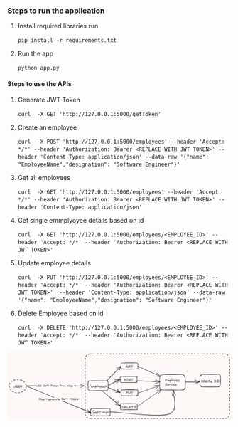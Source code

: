 ### Steps to run the application
1. Install required libraries 
    run

   `pip install -r requirements.txt`
3. Run the app 

   `python app.py`


#### Steps to use the APIs
1. Generate JWT Token 

    `curl  -X GET 'http://127.0.0.1:5000/getToken'`

2. Create an employee

    `curl  -X POST 'http://127.0.0.1:5000/employees' --header 'Accept: */*' --header 'Authorization: Bearer <REPLACE WITH JWT TOKEN>' --header 'Content-Type: application/json' --data-raw '{"name": "EmployeeName","designation": "Software Engineer"}'`

3. Get all employees 

    `curl  -X GET 'http://127.0.0.1:5000/employees' --header 'Accept: */*' --header 'Authorization: Bearer <REPLACE WITH JWT TOKEN>' --header 'Content-Type: application/json'`

4. Get single emmplyoyee details based on id
    
    `curl  -X GET 'http://127.0.0.1:5000/employees/<EMPLOYEE_ID>' --header 'Accept: */*' --header 'Authorization: Bearer <REPLACE WITH JWT TOKEN>'`

3. Update employee details

    `curl  -X PUT 'http://127.0.0.1:5000/employees/<EMPLOYEE_ID>' --header 'Accept: */*' --header 'Authorization: Bearer <REPLACE WITH JWT TOKEN>'  --header 'Content-Type: application/json' --data-raw '{"name": "EmployeeName","designation": "Software Engineer"}'`

4. Delete Employee based on id

    `curl  -X DELETE 'http://127.0.0.1:5000/employees/<EMPLOYEE_ID>' --header 'Accept: */*' --header 'Authorization: Bearer <REPLACE WITH JWT TOKEN>'`



![Alt text](image.png)
